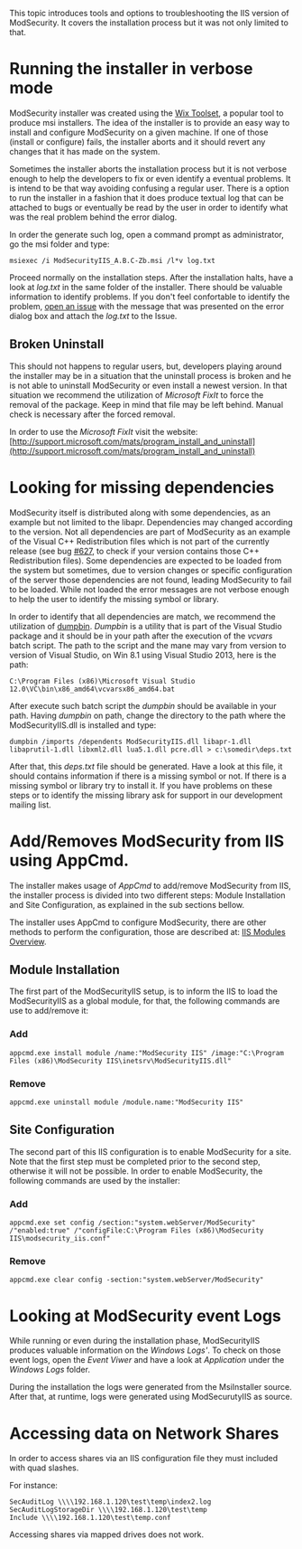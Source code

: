 This topic introduces tools and options to troubleshooting the IIS version of ModSecurity. It covers the installation process but it was not only limited to that.

# Running the installer in verbose mode

ModSecurity installer was created using the [Wix Toolset](http://wixtoolset.org/), a popular tool to produce msi installers. The idea of the installer is to provide an easy way to install and configure ModSecurity on a given machine. If one of those (install or configure) fails, the installer aborts and it should revert any changes that it has made on the system.

Sometimes the installer aborts the installation process but it is not verbose enough to help the developers to fix or even identify a eventual problems. It is intend to be that way avoiding confusing a regular user. There is a option to run the installer in a fashion that it does produce textual log that can be attached to bugs or eventually  be read by the user in order to identify what was the real problem behind the error dialog.

In order the generate such log, open a command prompt as administrator, go the msi folder and type:
```
msiexec /i ModSecurityIIS_A.B.C-Zb.msi /l*v log.txt
```
Proceed normally on the installation steps. After the installation halts, have a look at _log.txt_ in the 
same folder of the installer. There should be valuable information to identify problems. If you don't feel confortable to identify the problem, [open an issue](https://github.com/SpiderLabs/ModSecurity/issues) with the message that was presented on the error dialog box and attach the _log.txt_ to the Issue.

## Broken Uninstall

This should not happens to regular users, but, developers playing around the installer may be in a situation that the uninstall process is broken and he is not able to uninstall ModSecurity or even install a newest version. In that situation we recommend the utilization of _Microsoft FixIt_ to force the removal of the package. Keep in mind that file may be left behind. Manual check is necessary after the forced removal.

In order to use the _Microsoft FixIt_ visit the website: [http://support.microsoft.com/mats/program_install_and_uninstall](http://support.microsoft.com/mats/program_install_and_uninstall)

# Looking for missing dependencies

ModSecurity itself is distributed along with some dependencies, as an example but not limited to the libapr. Dependencies may changed according to the version. Not all dependencies are part of ModSecurity as an example of the Visual C++ Redistribution files which is not part of the currently release (see bug [#627](https://github.com/SpiderLabs/ModSecurity/issues/628), to check if your version contains those C++ Redistribution files). Some dependencies are expected to be loaded from the system but sometimes, due to version changes or specific configuration of the server those dependencies are not found, leading ModSecurity to fail to be loaded. While not loaded the error messages are not verbose enough to help the user to identify the missing symbol or library.

In order to identify that all dependencies are match, we recommend the utilization of [dumpbin](http://support.microsoft.com/kb/177429/en-us). _Dumpbin_ is a utility that is part of the Visual Studio package and it should be in your path after the execution of the _vcvars_ batch script. The path to the script and the mane may vary from version to version of Visual Studio, on Win 8.1 using Visual Studio 2013, here is the path:
```
C:\Program Files (x86)\Microsoft Visual Studio 12.0\VC\bin\x86_amd64\vcvarsx86_amd64.bat
```

After execute such batch script the _dumpbin_ should be available in your path. Having _dumpbin_ on path, change the directory to the path where the ModSecurityIIS.dll is installed and type:
```
dumpbin /imports /dependents ModSecurityIIS.dll libapr-1.dll libaprutil-1.dll libxml2.dll lua5.1.dll pcre.dll > c:\somedir\deps.txt
```
After that, this _deps.txt_ file should be generated. Have a look at this file, it should contains information if there is a missing symbol or not. If there is a missing symbol or library try to install it. If you have problems on these steps or to identify the missing library ask for support in our development mailing list.

# Add/Removes ModSecurity from IIS using AppCmd.

The installer makes usage of _AppCmd_ to add/remove ModSecurity from IIS, the installer process is divided into two different steps: Module Installation and Site Configuration, as explained in the sub sections bellow.

The installer uses AppCmd to configure ModSecurity, there are other methods
to perform the configuration, those are described at: [IIS Modules Overview](http://www.iis.net/learn/get-started/introduction-to-iis/iis-modules-overview).

## Module Installation

The first part of the ModSecurityIIS setup, is to inform the IIS to load the ModSecurityIIS as a global module, for that, the following commands are use to add/remove it:

### Add
```
appcmd.exe install module /name:"ModSecurity IIS" /image:"C:\Program Files (x86)\ModSecurity IIS\inetsrv\ModSecurityIIS.dll"
```

### Remove
```
appcmd.exe uninstall module /module.name:"ModSecurity IIS"
```

## Site Configuration

The second part of this IIS configuration is to enable ModSecurity for a site. Note that the first step must be completed prior to the second step, otherwise it will not be possible. In order to enable ModSecurity, the following commands are used by the installer:

### Add
```
appcmd.exe set config /section:"system.webServer/ModSecurity" /"enabled:true" /"configFile:C:\Program Files (x86)\ModSecurity IIS\modsecurity_iis.conf"
```

### Remove
```
appcmd.exe clear config -section:"system.webServer/ModSecurity"
```

# Looking at ModSecurity event Logs

While running or even during the installation phase, ModSecurityIIS produces valuable information on the _Windows Logs'_. To check on those event logs, open the _Event Viwer_ and have a look at _Application_ under the _Windows Logs_ folder.

During the installation the logs were generated from the MsiInstaller source. After that, at runtime, logs were generated using ModSecurutyIIS as source.


# Accessing data on Network Shares

In order to access shares via an IIS configuration file they must included with quad slashes. 

For instance: 
```
SecAuditLog \\\\192.168.1.120\test\temp\index2.log
SecAuditLogStorageDir \\\\192.168.1.120\test\temp
Include \\\\192.168.1.120\test\temp.conf
```

Accessing shares via mapped drives does not work.
